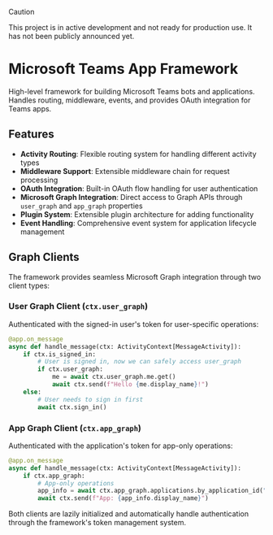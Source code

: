 > [!CAUTION]
> This project is in active development and not ready for production use. It has not been publicly announced yet.

# Microsoft Teams App Framework

High-level framework for building Microsoft Teams bots and applications.
Handles routing, middleware, events, and provides OAuth integration for Teams apps.

## Features

- **Activity Routing**: Flexible routing system for handling different activity types
- **Middleware Support**: Extensible middleware chain for request processing
- **OAuth Integration**: Built-in OAuth flow handling for user authentication
- **Microsoft Graph Integration**: Direct access to Graph APIs through `user_graph` and `app_graph` properties
- **Plugin System**: Extensible plugin architecture for adding functionality
- **Event Handling**: Comprehensive event system for application lifecycle management

## Graph Clients

The framework provides seamless Microsoft Graph integration through two client types:

### User Graph Client (`ctx.user_graph`)

Authenticated with the signed-in user's token for user-specific operations:

```python
@app.on_message
async def handle_message(ctx: ActivityContext[MessageActivity]):
    if ctx.is_signed_in:
        # User is signed in, now we can safely access user_graph
        if ctx.user_graph:
            me = await ctx.user_graph.me.get()
            await ctx.send(f"Hello {me.display_name}!")
    else:
        # User needs to sign in first
        await ctx.sign_in()
```

### App Graph Client (`ctx.app_graph`)

Authenticated with the application's token for app-only operations:

```python
@app.on_message
async def handle_message(ctx: ActivityContext[MessageActivity]):
    if ctx.app_graph:
        # App-only operations
        app_info = await ctx.app_graph.applications.by_application_id("app-id").get()
        await ctx.send(f"App: {app_info.display_name}")
```

Both clients are lazily initialized and automatically handle authentication through the framework's token management system.
